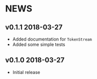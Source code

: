 NEWS
============


v0.1.1 2018-03-27
------------------

* Added documentation for `TokenStream`
* Added some simple tests



v0.1.0 2018-03-27
------------------

* Initial release